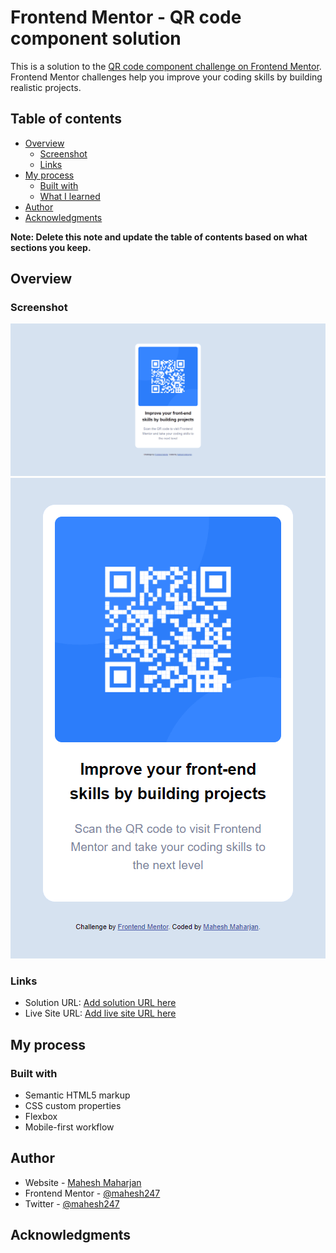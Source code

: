 # Frontend Mentor - QR code component solution

This is a solution to the [QR code component challenge on Frontend Mentor](https://www.frontendmentor.io/challenges/qr-code-component-iux_sIO_H). Frontend Mentor challenges help you improve your coding skills by building realistic projects. 

## Table of contents

- [Overview](#overview)
  - [Screenshot](#screenshot)
  - [Links](#links)
- [My process](#my-process)
  - [Built with](#built-with)
  - [What I learned](#what-i-learned)
- [Author](#author)
- [Acknowledgments](#acknowledgments)

**Note: Delete this note and update the table of contents based on what sections you keep.**

## Overview

### Screenshot

![](./screenshot.png)
![](./screenshot-mobile.png)

### Links

- Solution URL: [Add solution URL here](https://github.com/mahesh247/frontend-mentor-challenges)
- Live Site URL: [Add live site URL here](https://your-live-site-url.com)

## My process

### Built with

- Semantic HTML5 markup
- CSS custom properties
- Flexbox
- Mobile-first workflow

## Author

- Website - [Mahesh Maharjan](https://www.mahesh-maharjan.com.np)
- Frontend Mentor - [@mahesh247](https://www.frontendmentor.io/profile/mahesh247)
- Twitter - [@mahesh247](https://www.twitter.com/mahesh247)


## Acknowledgments
